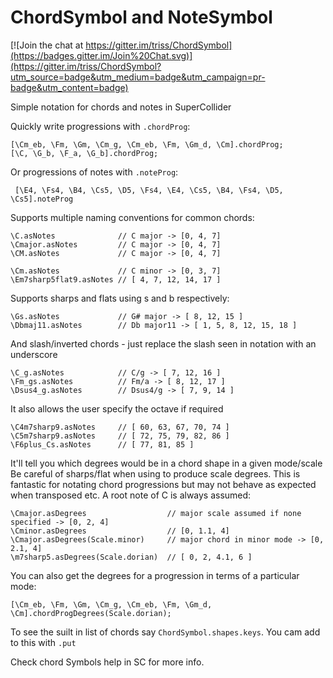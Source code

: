 ChordSymbol and NoteSymbol
==========================

[![Join the chat at https://gitter.im/triss/ChordSymbol](https://badges.gitter.im/Join%20Chat.svg)](https://gitter.im/triss/ChordSymbol?utm_source=badge&utm_medium=badge&utm_campaign=pr-badge&utm_content=badge)

Simple notation for chords and notes in SuperCollider

Quickly write progressions with `.chordProg`: 
```
[\Cm_eb, \Fm, \Gm, \Cm_g, \Cm_eb, \Fm, \Gm_d, \Cm].chordProg;
[\C, \G_b, \F_a, \G_b].chordProg;
```
Or progressions of notes with `.noteProg`:
```
 [\E4, \Fs4, \B4, \Cs5, \D5, \Fs4, \E4, \Cs5, \B4, \Fs4, \D5, \Cs5].noteProg
```
Supports multiple naming conventions for common chords:
```  
\C.asNotes              // C major -> [0, 4, 7]
\Cmajor.asNotes         // C major -> [0, 4, 7]
\CM.asNotes             // C major -> [0, 4, 7] 

\Cm.asNotes             // C minor -> [0, 3, 7]
\Em7sharp5flat9.asNotes // [ 4, 7, 12, 14, 17 ]
```
Supports sharps and flats using s and b respectively:
```
\Gs.asNotes             // G# major -> [ 8, 12, 15 ]
\Dbmaj11.asNotes        // Db major11 -> [ 1, 5, 8, 12, 15, 18 ]
```
And slash/inverted chords - just replace the slash seen in notation with an underscore
```
\C_g.asNotes            // C/g -> [ 7, 12, 16 ]
\Fm_gs.asNotes          // Fm/a -> [ 8, 12, 17 ]
\Dsus4_g.asNotes        // Dsus4/g -> [ 7, 9, 14 ]
```
It also allows the user specify the octave if required
```
\C4m7sharp9.asNotes     // [ 60, 63, 67, 70, 74 ]
\C5m7sharp9.asNotes     // [ 72, 75, 79, 82, 86 ]
\F6plus_Cs.asNotes      // [ 77, 81, 85 ]
```
It'll tell you which degrees would be in a chord shape in a given mode/scale Be careful of sharps/flat when using to produce scale degrees. This is fantastic for notating chord progressions but may not behave as expected when  transposed etc. A root note of C is always assumed:
```
\Cmajor.asDegrees                  // major scale assumed if none specified -> [0, 2, 4]
\Cminor.asDegrees                  // [0, 1.1, 4]
\Cmajor.asDegrees(Scale.minor)     // major chord in minor mode -> [0, 2.1, 4] 
\m7sharp5.asDegrees(Scale.dorian)  // [ 0, 2, 4.1, 6 ]
```
You can also get the degrees for a progression in terms of a particular mode:
```
[\Cm_eb, \Fm, \Gm, \Cm_g, \Cm_eb, \Fm, \Gm_d, \Cm].chordProgDegrees(Scale.dorian);
```
To see the suilt in list of chords say `ChordSymbol.shapes.keys`. You cam add to this with `.put`

Check chord Symbols help in SC for more info.
